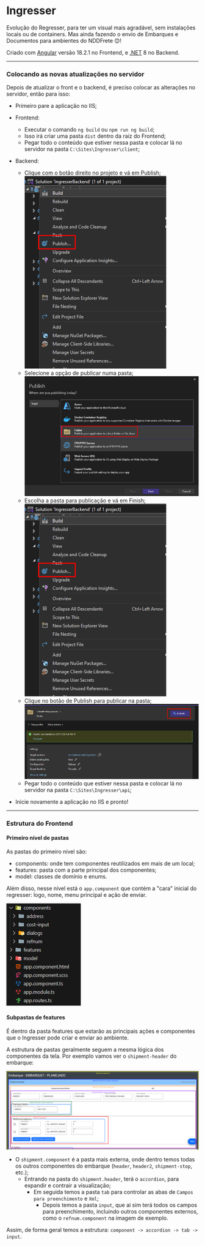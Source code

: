 # Ingresser

Evolução do Regresser, para ter um visual mais agradável, sem instalações locais ou de containers. Mas ainda fazendo o envio de Embarques e Documentos para ambientes do NDDFrete 😊!

Criado com [Angular](https://github.com/angular/angular-cli) versão 18.2.1 no Frontend, e [.NET](https://dotnet.microsoft.com/pt-br/download/dotnet) 8 no Backend.

---

### Colocando as novas atualizações no servidor

Depois de atualizar o front e o backend, é preciso colocar as alterações no servidor, então para isso:

- Primeiro pare a aplicação no IIS;
- Frontend: 
  - Executar o comando `ng build` ou `npm run ng build`;
  - Isso irá criar uma pasta `dist` dentro da raiz do Frontend;
  - Pegar todo o conteúdo que estiver nessa pasta e colocar lá no servidor na pasta `C:\Sites\Ingresser\client`;

- Backend: 
  - Clique com o botão direito no projeto e vá em Publish;
  ![publish image](./readmeImages/publish.png)
  - Selecione a opção de publicar numa pasta;
  ![folder option](./readmeImages/folder.png)
  - Escolha a pasta para publicação e vá em Finish;
  ![finish publish](./readmeImages/publish.png)
  - Clique no botão de Publish para publicar na pasta;
  ![publish on folder](./readmeImages/publish-on-folder.png)
  - Pegar todo o conteúdo que estiver nessa pasta e colocar lá no servidor na pasta `C:\Sites\Ingresser\api`;
- Inicie novamente a aplicação no IIS e pronto!

---

### Estrutura do Frontend

#### Primeiro nível de pastas

As pastas do primeiro nível são:
- components: onde tem componentes reutilizados em mais de um local;
- features: pasta com a parte principal dos componentes;
- model: classes de domínio e enums.

Além disso, nesse nível está o `app.component` que contém a "cara" inicial do regresser: logo, nome, menu principal e ação de enviar.

![main folders](./readmeImages/main_folders.png)

#### Subpastas de features

É dentro da pasta features que estarão as principais ações e componentes que o Ingresser pode criar e enviar ao ambiente.

A estrutura de pastas geralmente seguem a mesma lógica dos componentes da tela. Por exemplo vamos ver o `shipment-header` do embarque:

![header component](./readmeImages/header-component.png)

- O `shipment.component` é a pasta mais externa, onde dentro temos todas os outros componentes do embarque (`header`, `header2`, `shipment-stop`, etc.);
  - Entrando na pasta do `shipment.header`, terá o `accordion`, para expandir e contrair a visualização;
     - Em seguida temos a pasta `tab` para controlar as abas de `Campos para preenchimento` e `Xml`;
       - Depois temos a pasta `input`, que ai sim terá todos os campos para preenchimento, incluindo outros componentes externos, como o `refnum.component` na imagem de exemplo.

Assim, de forma geral temos a estrutura: `component -> accordion -> tab -> input`.


